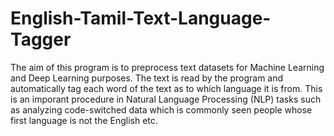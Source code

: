 # English-Tamil-Text-Language-Tagger
The aim of this program is to preprocess text datasets for Machine Learning and Deep Learning purposes. The text is read by the program and automatically tag each word of the text as to which language it is from. This is an imporant procedure in Natural Language Processing (NLP) tasks such as analyzing code-switched data which is commonly seen people whose first language is not the English etc.
